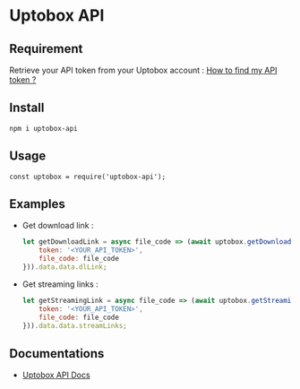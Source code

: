 # Uptobox API

## Requirement

Retrieve your API token from your Uptobox account : [How to find my API token ?](https://docs.uptobox.com/#how-to-find-my-api-token)

## Install

`npm i uptobox-api`

## Usage

`const uptobox = require('uptobox-api');`

## Examples

- Get download link :

  ```js
  let getDownloadLink = async file_code => (await uptobox.getDownloadLink({
      token: '<YOUR_API_TOKEN>',
      file_code: file_code
  })).data.data.dlLink;
  ```

- Get streaming links :

  ```js
  let getStreamingLink = async file_code => (await uptobox.getStreamingLink({
      token: '<YOUR_API_TOKEN>',
      file_code: file_code
  })).data.data.streamLinks;
  ```

## Documentations

- [Uptobox API Docs](https://docs.uptobox.com/)